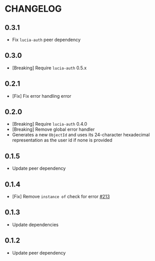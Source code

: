 # CHANGELOG

## 0.3.1

- Fix `lucia-auth` peer dependency

## 0.3.0

- [Breaking] Require `lucia-auth` 0.5.x

## 0.2.1

- [Fix] Fix error handling error

## 0.2.0

- [Breaking] Require `lucia-auth` 0.4.0
- [Breaking] Remove global error handler
- Generates a new `ObjectId` and uses its 24-character hexadecimal representation as the user id if none is provided

## 0.1.5

- Update peer dependency

## 0.1.4

- [Fix] Remove `instance of` check for error [#213](https://github.com/pilcrowOnPaper/lucia-auth/issues/213)

## 0.1.3

- Update dependencies

## 0.1.2

- Update peer dependency
